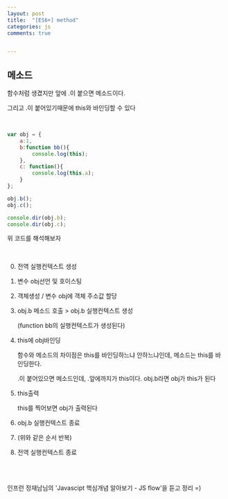 ```yaml
---
layout: post
title:  "[ES6+] method"
categories: js 
comments: true


---
```






## 메소드 

함수처럼 생겼지만 앞에 .이 붙으면 메소드이다.

그리고 .이 붙어있기때문에 this와 바인딩할 수 있다 

<br>

~~~javascript
var obj = {
	a:1,
	b:function bb(){
		console.log(this);
	},
	c: function(){
		console.log(this.a);
	}
};

obj.b();
obj.c();

console.dir(obj.b);
console.dir(obj.c);
~~~

위 코드를 해석해보자

<Br>

0. 전역 실행컨텍스트 생성

1. 변수 obj선언 및 호이스팅

2. 객체생성 / 변수 obj에 객체 주소값 할당

3. obj.b 메소드 호출 > obj.b 실행컨텍스트 생성

   (function bb의 실행컨텍스트가 생성된다)

4. this에 obj바인딩

   함수와 메소드의 차이점은 this를 바인딩하느냐 안하느냐인데, 메소드는 this를 바인딩한다.

   .이 붙어있으면 메소드인데, .앞에까지가 this이다. obj.b라면 obj가 this가 된다

5. this출력

   this를 찍어보면 obj가 출력된다

6. obj.b 실행컨텍스트 종료

7. (위와 같은 순서 반복)

8. 전역 실행컨텍스트 종료

<br>

<Br>

인프런 정재남님의 'Javascipt 핵심개념 알아보기 - JS flow'을 듣고 정리 =)












